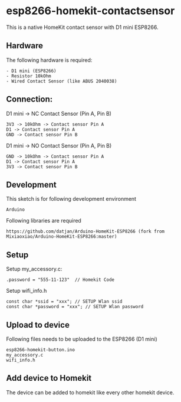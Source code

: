 # esp8266-homekit-contactsensor
This is a native HomeKit contact sensor with D1 mini ESP8266.

## Hardware
The following hardware is required:
```
- D1 mini (ESP8266)
- Resistor 10kOhm
- Wired Contact Sensor (like ABUS 2040038)
```

## Connection:

D1 mini -> NC Contact Sensor (Pin A, Pin B)
```
3V3 -> 10kOhm -> Contact sensor Pin A
D1 -> Contact sensor Pin A
GND -> Contact sensor Pin B
```

D1 mini -> NO Contact Sensor (Pin A, Pin B)
```
GND -> 10kOhm -> Contact sensor Pin A
D1 -> Contact sensor Pin A
3V3 -> Contact sensor Pin B
```

## Development
This sketch is for following development environment
```
Arduino
```

Following libraries are required
```
https://github.com/datjan/Arduino-HomeKit-ESP8266 (fork from Mixiaoxiao/Arduino-HomeKit-ESP8266:master)
```

## Setup
Setup my_accessory.c:
```
.password = "555-11-123"  // Homekit Code
```

Setup wifi_info.h
```
const char *ssid = "xxx"; // SETUP Wlan ssid
const char *password = "xxx"; // SETUP Wlan password
```

## Upload to device
Following files needs to be uploaded to the ESP8266 (D1 mini)
```
esp8266-homekit-button.ino
my_accessory.c
wifi_info.h
```

## Add device to Homekit
The device can be added to homekit like every other homekit device.
